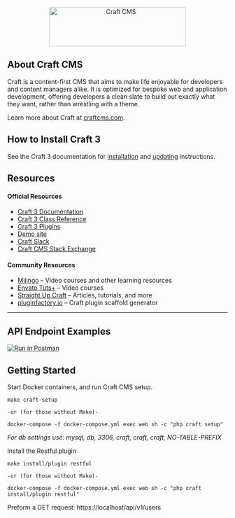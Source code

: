 <p align="center"><a href="https://craftcms.com/" target="_blank"><img width="312" height="90" src="https://craftcms.com/craftcms.svg" alt="Craft CMS"></a></p>

## About Craft CMS

Craft is a content-first CMS that aims to make life enjoyable for developers and content managers alike. It is optimized for bespoke web and application development, offering developers a clean slate to build out exactly what they want, rather than wrestling with a theme.

Learn more about Craft at [craftcms.com](https://craftcms.com).

## How to Install Craft 3

See the Craft 3 documentation for [installation](https://docs.craftcms.com/v3/installation.html) and [updating](https://docs.craftcms.com/v3/updating.html) instructions.

## Resources

#### Official Resources
- [Craft 3 Documentation](https://docs.craftcms.com/v3/)
- [Craft 3 Class Reference](https://docs.craftcms.com/api/v3/)
- [Craft 3 Plugins](https://plugins.craftcms.com)
- [Demo site](https://demo.craftcms.com/)
- [Craft Slack](https://craftcms.com/community#slack)
- [Craft CMS Stack Exchange](http://craftcms.stackexchange.com/)

#### Community Resources
- [Mijingo](https://mijingo.com/craft) – Video courses and other learning resources
- [Envato Tuts+](https://webdesign.tutsplus.com/categories/craft-cms/courses) – Video courses
- [Straight Up Craft](http://straightupcraft.com/) – Articles, tutorials, and more
- [pluginfactory.io](https://pluginfactory.io/) – Craft plugin scaffold generator


---

## API Endpoint Examples
[![Run in Postman](https://run.pstmn.io/button.svg)](https://documenter.getpostman.com/view/293467/SVtYRmTE)

## Getting Started

Start Docker containers, and run Craft CMS setup.
```
make craft-setup

-or (for those without Make)-

docker-compose -f docker-compose.yml exec web sh -c "php craft setup"
```
*For db settings use: mysql, db, 3306, craft, craft, craft, NO-TABLE-PREFIX*


Install the Restful plugin

```
make install/plugin restful

-or (for those without Make)-

docker-compose -f docker-compose.yml exec web sh -c "php craft install/plugin restful"
```

Preform a GET request: https://localhost/api/v1/users 
